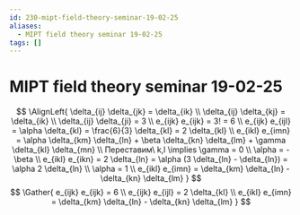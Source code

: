 ```yaml
---
id: 230-mipt-field-theory-seminar-19-02-25
aliases:
  - MIPT field theory seminar 19-02-25
tags: []
---
```


# MIPT field theory seminar 19-02-25
$$
\AlignLeft{
\delta_{ij} \delta_{jk} = \delta_{ik} \\
\delta_{ij} \delta_{kj} = \delta_{ik} \\
\delta_{ij} \delta_{ji} = 3 \\
e_{ijk} e_{ijk} = 3! = 6 \\
e_{ijk} e_{ijl} = \alpha \delta_{kl} = \frac{6}{3} \delta_{kl} = 2 \delta_{kl} \\
e_{ikl} e_{imn} = \alpha \delta_{km} \delta_{ln} + \beta \delta_{kn} \delta_{lm} + \gamma \delta_{kl} \delta_{mn} \\
Переставим\ k,l \implies \gamma = 0 \\
\alpha = -\beta \\
e_{ikl} e_{ikn} = 2 \delta_{ln} = \alpha (3 \delta_{ln} - \delta_{ln}) = \alpha 2 \delta_{ln} \\
\alpha = 1 \\
e_{ikl} e_{imn} = \delta_{km} \delta_{ln} - \delta_{kn} \delta_{lm}
}
$$
$$
\Gather{
e_{ijk} e_{ijk} = 6 \\
e_{ijk} e_{ijl} = 2 \delta_{kl} \\
e_{ikl} e_{imn} = \delta_{km} \delta_{ln} - \delta_{kn} \delta_{lm}
}
$$
